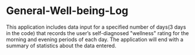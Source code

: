 # General-Well-being-Log
This application includes data input for a specified number of days(3 days in the code) that records the user’s self-diagnosed "wellness" rating for the morning and evening periods of each day. The application will end with a summary of statistics about the data entered.
